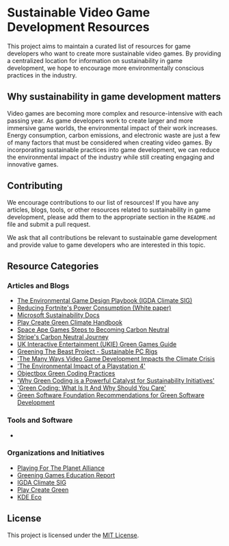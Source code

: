 # Sustainable Video Game Development Resources

This project aims to maintain a curated list of resources for game developers who want to create more sustainable video games. By providing a centralized location for information on sustainability in game development, we hope to encourage more environmentally conscious practices in the industry.

## Why sustainability in game development matters

Video games are becoming more complex and resource-intensive with each passing year. As game developers work to create larger and more immersive game worlds, the environmental impact of their work increases. Energy consumption, carbon emissions, and electronic waste are just a few of many factors that must be considered when creating video games. By incorporating sustainable practices into game development, we can reduce the environmental impact of the industry while still creating engaging and innovative games.

## Contributing

We encourage contributions to our list of resources! If you have any articles, blogs, tools, or other resources related to sustainability in game development, please add them to the appropriate section in the `README.md` file and submit a pull request. 

We ask that all contributions be relevant to sustainable game development and provide value to game developers who are interested in this topic.

## Resource Categories

### Articles and Blogs
- [The Environmental Game Design Playbook (IGDA Climate SIG)](https://igda-website.s3.us-east-2.amazonaws.com/wp-content/uploads/2022/04/06100719/EnvironmentalGameDesignPlaybook_Alpha_Release_Adj.pdf)
- [Reducing Fortnite's Power Consumption (White paper)](https://www.unrealengine.com/en-US/blog/white-paper-reducing-fortnite-s-power-consumption)
- [Microsoft Sustainability Docs](https://learn.microsoft.com/en-us/gaming/sustainability/sustainability-overview)
- [Play Create Green Climate Handbook](https://playcreategreen.org/reduce/)
- [Space Ape Games Steps to Becoming Carbon Neutral](https://spaceapegames.com/green)
- [Stripe's Carbon Neutral Journey](https://increment.com/energy-environment/stripes-carbon-neutral-journey/)
- [UK Interactive Entertainment (UKIE) Green Games Guide](https://ukie.org.uk/greengamesguide)
- [Greening The Beast Project - Sustainable PC Rigs](https://sites.google.com/site/greeningthebeast/market-survey?authuser=0)
- ['The Many Ways Video Game Development Impacts the Climate Crisis](https://www.theverge.com/2020/5/5/21243285/video-games-climate-crisis-impact-xbox-playstation-developers)
- ['The Environmental Impact of a Playstation 4'](https://www.theverge.com/2019/12/5/20985330/ps4-sony-playstation-environmental-impact-carbon-footprint-manufacturing-25-anniversary)
- [Objectbox Green Coding Practices](https://objectbox.io/green-coding/)
- ['Why Green Coding is a Powerful Catalyst for Sustainability Initiatives'](https://www.ibm.com/cloud/blog/green-coding)
- ['Green Coding: What Is It And Why Should You Care'](https://geekflare.com/green-coding/)
- [Green Software Foundation Recommendations for Green Software Development](https://greensoftware.foundation/articles/10-recommendations-for-green-software-development)

### Tools and Software
- 

### Organizations and Initiatives
- [Playing For The Planet Alliance](https://www.playing4theplanet.org/)
- [Greening Games Education Report](http://greeningames.eu/greening-games-education-report/)
- [IGDA Climate SIG](https://www.igdaclimatesig.org)
- [Play Create Green](https://playcreategreen.org/)
- [KDE Eco](https://eco.kde.org)

## License
This project is licensed under the [MIT License](https://codeberg.org/kreateer/sustainable-games-toolkit/src/branch/main/LICENSE).